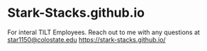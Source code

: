 # Stark-Stacks.github.io
For interal TILT Employees.
Reach out to me with any questions at star1150@colostate.edu
https://stark-stacks.github.io/